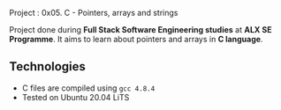 Project : 0x05. C - Pointers, arrays and strings

Project done during **Full Stack Software Engineering studies** at **ALX SE Programme**. It aims to learn about pointers and arrays in **C language**.

## Technologies
* C files are compiled using `gcc 4.8.4`
* Tested on Ubuntu 20.04 LiTS

